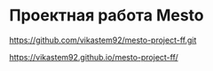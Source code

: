 # Проектная работа Mesto
https://github.com/vikastem92/mesto-project-ff.git

https://vikastem92.github.io/mesto-project-ff/
